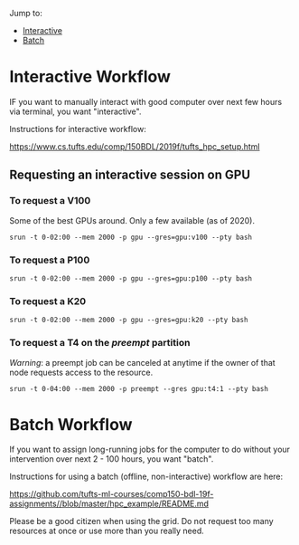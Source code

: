 Jump to:
* [Interactive](#interactive)
* [Batch](#batch)


# <a id="interactive">Interactive Workflow</a>

IF you want to manually interact with good computer over next few hours via terminal, you want "interactive".

Instructions for interactive workflow:

<https://www.cs.tufts.edu/comp/150BDL/2019f/tufts_hpc_setup.html>

## Requesting an interactive session on GPU

### To request a V100

Some of the best GPUs around. Only a few available (as of 2020). 

```
srun -t 0-02:00 --mem 2000 -p gpu --gres=gpu:v100 --pty bash
```


### To request a P100

```
srun -t 0-02:00 --mem 2000 -p gpu --gres=gpu:p100 --pty bash
```

### To request a K20

```
srun -t 0-02:00 --mem 2000 -p gpu --gres=gpu:k20 --pty bash
```

### To request a T4 on the *preempt* partition

*Warning*: a preempt job can be canceled at anytime if the owner of that node requests access to the resource.

```
srun -t 0-04:00 --mem 2000 -p preempt --gres gpu:t4:1 --pty bash
```


# <a id="batch">Batch Workflow</a>

If you want to assign long-running jobs for the computer to do without your intervention over next 2 - 100 hours, you want "batch".

Instructions for using a batch (offline, non-interactive) workflow are here:

<https://github.com/tufts-ml-courses/comp150-bdl-19f-assignments//blob/master/hpc_example/README.md>

Please be a good citizen when using the grid. Do not request too many resources at once or use more than you really need.
